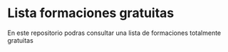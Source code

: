 # Lista formaciones gratuitas
 En este repositorio podras consultar una lista de formaciones totalmente gratuitas
